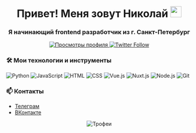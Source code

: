 <h1 align="center">Привет! Меня зовут Николай <img src="https://media.giphy.com/media/hvRJCLFzcasrR4ia7z/giphy.gif" width="30px"></h1>
<h3 align="center">Я начинающий frontend разработчик из г. Санкт-Петербург</h3>

<p align="center">
  <a href="https://github.com/kolyasick">
    <img src="https://komarev.com/ghpvc/?username=kolyasick&label=Просмотры профиля&color=0e75b6&style=flat" alt="Просмотры профиля"/>
  </a>
  <a href="https://t.me/kolya_sickkk">
    <img src="https://img.shields.io/twitter/follow/[Ваш Twitter]?style=social" alt="Twitter Follow"/>
  </a>
</p>

### 🛠️ Мои технологии и инструменты

![Python](https://img.shields.io/badge/-Python-333333?style=flat&logo=python)
![JavaScript](https://img.shields.io/badge/-JavaScript-333333?style=flat&logo=javascript)
![HTML](https://img.shields.io/badge/-HTML-333333?style=flat&logo=html5)
![CSS](https://img.shields.io/badge/-CSS-333333?style=flat&logo=css3)
![Vue.js](https://img.shields.io/badge/-Vue.js-333333?style=flat&logo=vue.js)
![Nuxt.js](https://img.shields.io/badge/-Nuxt.js-333333?style=flat&logo=nuxt.js)
![Node.js](https://img.shields.io/badge/-Node.js-333333?style=flat&logo=node.js)
![Git](https://img.shields.io/badge/-Git-333333?style=flat&logo=git)

### 📫 Контакты

- <a href="https://t.me/kolya_sickkk">Телеграм</a>
- <a href="https://vk.com/sin_s1mpla">ВКонтакте</a>

<p align="center">
  <img src="https://github-profile-trophy.vercel.app/?username=kolyasick&theme=onedark" alt="Трофеи"/>
</p>
